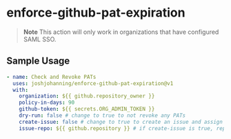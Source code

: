 # enforce-github-pat-expiration

> **Note**
> This action will only work in organizations that have configured SAML SSO.

## Sample Usage

```yml
- name: Check and Revoke PATs
  uses: joshjohanning/enforce-github-pat-expiration@v1
  with:
    organization: ${{ github.repository_owner }}
    policy-in-days: 90
    github-token: ${{ secrets.ORG_ADMIN_TOKEN }}
    dry-run: false # change to true to not revoke any PATs
    create-issue: false # change to true to create an issue and assign to the user whose PAT is being revoked
    issue-repo: ${{ github.repository }} # if create-issue is true, repo to create the issue in
```
